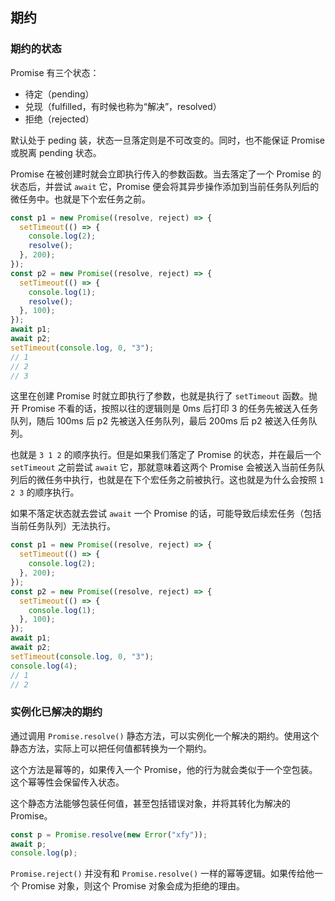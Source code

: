 ## 期约

### 期约的状态

Promise 有三个状态：

* 待定（pending） 
* 兑现（fulfilled，有时候也称为“解决”，resolved）
* 拒绝（rejected）

默认处于 peding 装，状态一旦落定则是不可改变的。同时，也不能保证 Promise 或脱离 pending 状态。

Promise 在被创建时就会立即执行传入的参数函数。当去落定了一个 Promise 的状态后，并尝试 `await` 它，Promise 便会将其异步操作添加到当前任务队列后的微任务中。也就是下个宏任务之前。

```js
const p1 = new Promise((resolve, reject) => {
  setTimeout(() => {
    console.log(2);
    resolve();
  }, 200);
});
const p2 = new Promise((resolve, reject) => {
  setTimeout(() => {
    console.log(1);
    resolve();
  }, 100);
});
await p1;
await p2;
setTimeout(console.log, 0, "3");
// 1
// 2
// 3
```

这里在创建 Promise 时就立即执行了参数，也就是执行了 `setTimeout` 函数。抛开 Promise 不看的话，按照以往的逻辑则是 0ms 后打印 3 的任务先被送入任务队列，随后 100ms 后 p2 先被送入任务队列，最后 200ms 后 p2 被送入任务队列。

也就是 `3 1 2` 的顺序执行。但是如果我们落定了 Promise 的状态，并在最后一个 `setTimeout` 之前尝试 `await` 它，那就意味着这两个 Promise 会被送入当前任务队列后的微任务中执行，也就是在下个宏任务之前被执行。这也就是为什么会按照 `1 2 3` 的顺序执行。

如果不落定状态就去尝试 `await` 一个 Promise 的话，可能导致后续宏任务（包括当前任务队列）无法执行。

```js
const p1 = new Promise((resolve, reject) => {
  setTimeout(() => {
    console.log(2);
  }, 200);
});
const p2 = new Promise((resolve, reject) => {
  setTimeout(() => {
    console.log(1);
  }, 100);
});
await p1;
await p2;
setTimeout(console.log, 0, "3");
console.log(4);
// 1
// 2
```

### 实例化已解决的期约

通过调用 `Promise.resolve()` 静态方法，可以实例化一个解决的期约。使用这个静态方法，实际上可以把任何值都转换为一个期约。

这个方法是幂等的，如果传入一个 Promise，他的行为就会类似于一个空包装。这个幂等性会保留传入状态。

这个静态方法能够包装任何值，甚至包括错误对象，并将其转化为解决的 Promise。

```js
const p = Promise.resolve(new Error("xfy"));
await p;
console.log(p);
```

`Promise.reject()` 并没有和 `Promise.resolve()` 一样的幂等逻辑。如果传给他一个 Promise 对象，则这个 Promise 对象会成为拒绝的理由。